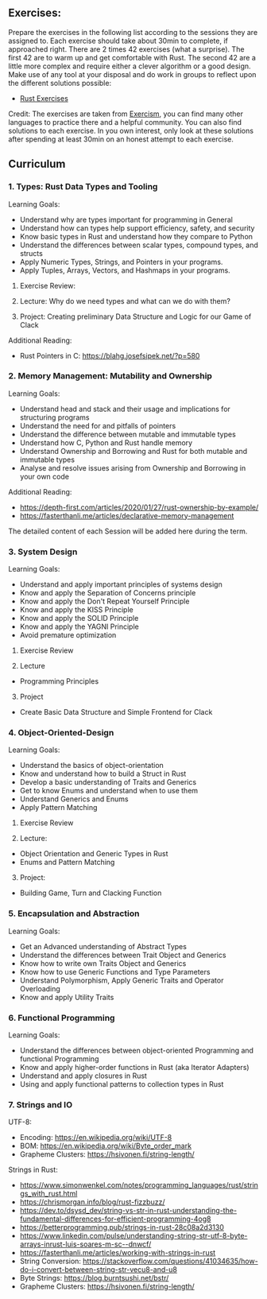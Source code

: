 ## Exercises:

Prepare the exercises in the following list according to the sessions they are assigned to. Each exercise should take about 30min to complete, if approached right. There are 2 times 42 exercises (what a surprise). The first 42 are to warm up and get comfortable with Rust. The second 42 are a little more complex and require either a clever algorithm or a good design. Make use of any tool at your disposal and do work in groups to reflect upon the different solutions possible:

- [Rust Exercises](././rust_assignments.md)

Credit: The exercises are taken from [Exercism](http://www.exercism.org), you can find many other languages to practice there and a helpful community. You can also find solutions to each exercise. In you own interest, only look at these solutions after spending at least 30min on an honest attempt to each exercise.

## Curriculum

### 1. Types: Rust Data Types and Tooling

Learning Goals:
- Understand why are types important for programming in General
- Understand how can types help support efficiency, safety, and security
- Know basic types in Rust and understand how they compare to Python
- Understand the differences between scalar types, compound types, and structs
- Apply Numeric Types, Strings, and Pointers in your programs.
- Apply Tuples, Arrays, Vectors, and Hashmaps in your programs.

1. Exercise Review:

2. Lecture: Why do we need types and what can we do with them?

3. Project: Creating preliminary Data Structure and Logic for our Game of Clack

Additional Reading:
- Rust Pointers in C: https://blahg.josefsipek.net/?p=580

### 2. Memory Management: Mutability and Ownership

Learning Goals:
- Understand head and stack and their usage and implications for structuring programs
- Understand the need for and pitfalls of pointers
- Understand the difference between mutable and immutable types
- Understand how C, Python and Rust handle memory
- Understand Ownership and Borrowing and Rust for both mutable and immutable types
- Analyse and resolve issues arising from Ownership and Borrowing in your own code


Additional Reading:
- https://depth-first.com/articles/2020/01/27/rust-ownership-by-example/
- https://fasterthanli.me/articles/declarative-memory-management

The detailed content of each Session will be added here during the term.

### 3. System Design

Learning Goals:
- Understand and apply important principles of systems design
- Know and apply the Separation of Concerns principle
- Know and apply the Don't Repeat Yourself Principle
- Know and apply the KISS Principle
- Know and apply the SOLID Principle
- Know and apply the YAGNI Principle
- Avoid premature optimization

1. Exercise Review

2. Lecture
- Programming Principles

3. Project
- Create Basic Data Structure and Simple Frontend for Clack


### 4. Object-Oriented-Design

Learning Goals:
- Understand the basics of object-orientation
- Know and understand how to build a Struct in Rust
- Develop a basic understanding of Traits and Generics
- Get to know Enums and understand when to use them
- Understand Generics and Enums
- Apply Pattern Matching

1. Exercise Review

2. Lecture:

- Object Orientation and Generic Types in Rust
- Enums and Pattern Matching


3. Project:

- Building Game, Turn and Clacking Function


### 5. Encapsulation and Abstraction

Learning Goals:
- Get an Advanced understanding of Abstract Types
- Understand the differences between Trait Object and Generics
- Know how to write own Traits Object and Generics
- Know how to use Generic Functions and Type Parameters
- Understand Polymorphism, Apply Generic Traits and Operator Overloading
- Know and apply Utility Traits

### 6. Functional Programming

Learning Goals:
- Understand the differences between object-oriented Programming and functional Programming
- Know and apply higher-order functions in Rust (aka Iterator Adapters)
- Understand and apply closures in Rust
- Using and apply functional patterns to collection types in Rust


### 7. Strings and IO

UTF-8:
- Encoding: https://en.wikipedia.org/wiki/UTF-8
- BOM: https://en.wikipedia.org/wiki/Byte_order_mark
- Grapheme Clusters: https://hsivonen.fi/string-length/

Strings in Rust:
- https://www.simonwenkel.com/notes/programming_languages/rust/strings_with_rust.html
- https://chrismorgan.info/blog/rust-fizzbuzz/
- https://dev.to/dsysd_dev/string-vs-str-in-rust-understanding-the-fundamental-differences-for-efficient-programming-4og8
- https://betterprogramming.pub/strings-in-rust-28c08a2d3130
- https://www.linkedin.com/pulse/understanding-string-str-utf-8-byte-arrays-inrust-luis-soares-m-sc--dnwcf/
- https://fasterthanli.me/articles/working-with-strings-in-rust
- String Conversion: https://stackoverflow.com/questions/41034635/how-do-i-convert-between-string-str-vecu8-and-u8
- Byte Strings: https://blog.burntsushi.net/bstr/
- Grapheme Clusters: https://hsivonen.fi/string-length/


